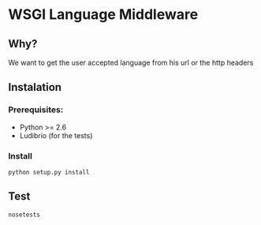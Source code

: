 # WSGI Language Middleware 

## Why?

We want to get the user accepted language from his url or the http headers

## Instalation

### Prerequisites:

* Python >= 2.6
* Ludibrio (for the tests)

### Install

	python setup.py install

## Test

	nosetests
